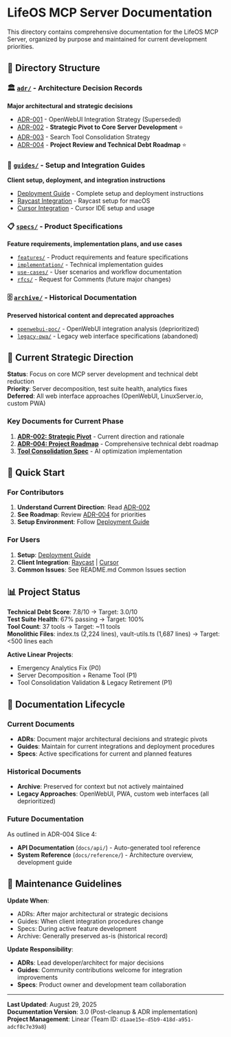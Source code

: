# LifeOS MCP Server Documentation

This directory contains comprehensive documentation for the LifeOS MCP Server, organized by purpose and maintained for current development priorities.

## 📁 Directory Structure

### 🏛️ [`adr/`](./adr/) - Architecture Decision Records
**Major architectural and strategic decisions**
- [ADR-001](./adr/001-openwebui-integration-strategy.md) - OpenWebUI Integration Strategy (Superseded)
- [ADR-002](./adr/002-strategic-pivot-to-core-server.md) - **Strategic Pivot to Core Server Development** ⭐
- [ADR-003](./adr/003-search-tool-consolidation-fallback-strategy.md) - Search Tool Consolidation Strategy
- [ADR-004](./adr/004-project-review-roadmap-2025.md) - **Project Review and Technical Debt Roadmap** ⭐

### 📖 [`guides/`](./guides/) - Setup and Integration Guides
**Client setup, deployment, and integration instructions**
- [Deployment Guide](./guides/Deployment-Guide.md) - Complete setup and deployment instructions
- [Raycast Integration](./guides/Raycast-Integration.md) - Raycast setup for macOS
- [Cursor Integration](./guides/Cursor-IDE-Integration.md) - Cursor IDE setup and usage

### 📋 [`specs/`](./specs/) - Product Specifications
**Feature requirements, implementation plans, and use cases**
- [`features/`](./specs/features/) - Product requirements and feature specifications
- [`implementation/`](./specs/implementation/) - Technical implementation guides
- [`use-cases/`](./specs/use-cases/) - User scenarios and workflow documentation
- [`rfcs/`](./specs/rfcs/) - Request for Comments (future major changes)

### 🗄️ [`archive/`](./archive/) - Historical Documentation
**Preserved historical content and deprecated approaches**
- [`openwebui-poc/`](./archive/openwebui-poc/) - OpenWebUI integration analysis (deprioritized)
- [`legacy-pwa/`](./archive/legacy-pwa/) - Legacy web interface specifications (abandoned)

## 🎯 Current Strategic Direction

**Status**: Focus on core MCP server development and technical debt reduction  
**Priority**: Server decomposition, test suite health, analytics fixes  
**Deferred**: All web interface approaches (OpenWebUI, LinuxServer.io, custom PWA)

### Key Documents for Current Phase
1. **[ADR-002: Strategic Pivot](./adr/002-strategic-pivot-to-core-server.md)** - Current direction and rationale
2. **[ADR-004: Project Roadmap](./adr/004-project-review-roadmap-2025.md)** - Comprehensive technical debt roadmap
3. **[Tool Consolidation Spec](./specs/features/tool-consolidation-optimization.md)** - AI optimization implementation

## 🚀 Quick Start

### For Contributors
1. **Understand Current Direction**: Read [ADR-002](./adr/002-strategic-pivot-to-core-server.md)
2. **See Roadmap**: Review [ADR-004](./adr/004-project-review-roadmap-2025.md) for priorities
3. **Setup Environment**: Follow [Deployment Guide](./guides/Deployment-Guide.md)

### For Users
1. **Setup**: [Deployment Guide](./guides/Deployment-Guide.md)
2. **Client Integration**: [Raycast](./guides/Raycast-Integration.md) | [Cursor](./guides/Cursor-IDE-Integration.md)
3. **Common Issues**: See README.md Common Issues section

## 📊 Project Status

**Technical Debt Score**: 7.8/10 → Target: 3.0/10  
**Test Suite Health**: 67% passing → Target: 100%  
**Tool Count**: 37 tools → Target: ~11 tools  
**Monolithic Files**: index.ts (2,224 lines), vault-utils.ts (1,687 lines) → Target: <500 lines each

**Active Linear Projects**:
- Emergency Analytics Fix (P0)
- Server Decomposition + Rename Tool (P1) 
- Tool Consolidation Validation & Legacy Retirement (P1)

## 🔄 Documentation Lifecycle

### Current Documents
- **ADRs**: Document major architectural decisions and strategic pivots
- **Guides**: Maintain for current integrations and deployment procedures
- **Specs**: Active specifications for current and planned features

### Historical Documents
- **Archive**: Preserved for context but not actively maintained
- **Legacy Approaches**: OpenWebUI, PWA, custom web interfaces (all deprioritized)

### Future Documentation
As outlined in ADR-004 Slice 4:
- **API Documentation** (`docs/api/`) - Auto-generated tool reference
- **System Reference** (`docs/reference/`) - Architecture overview, development guide

## 📝 Maintenance Guidelines

**Update When**:
- ADRs: After major architectural or strategic decisions
- Guides: When client integration procedures change  
- Specs: During active feature development
- Archive: Generally preserved as-is (historical record)

**Update Responsibility**:
- **ADRs**: Lead developer/architect for major decisions
- **Guides**: Community contributions welcome for integration improvements
- **Specs**: Product owner and development team collaboration

---

**Last Updated**: August 29, 2025  
**Documentation Version**: 3.0 (Post-cleanup & ADR implementation)  
**Project Management**: Linear (Team ID: `d1aae15e-d5b9-418d-a951-adcf8c7e39a8`)